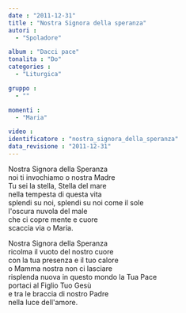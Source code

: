 ```yaml
---
date : "2011-12-31"
title : "Nostra Signora della speranza"
autori : 
  - "Spoladore"

album : "Dacci pace"
tonalita : "Do"
categories : 
  - "Liturgica"

gruppo : 
  - ""

momenti : 
  - "Maria"

video : 
identificatore : "nostra_signora_della_speranza"
data_revisione : "2011-12-31"
---
```

  
  
  
Nostra Signora della Speranza  
noi ti invochiamo o nostra Madre  
Tu sei la stella, Stella del mare  
nella tempesta di questa vita  
splendi su noi, splendi su noi come il sole    
l'oscura nuvola del male  
che ci copre mente e cuore  
scaccia via o Maria.  
  
  
  
  
Nostra Signora della Speranza  
ricolma il vuoto del nostro cuore  
con la tua presenza e il tuo calore  
o Mamma nostra non ci lasciare  
risplenda nuova in questo mondo la Tua Pace  
portaci al Figlio Tuo Gesù  
e tra le braccia di nostro Padre  
nella luce dell'amore.  
  
  
  
  
